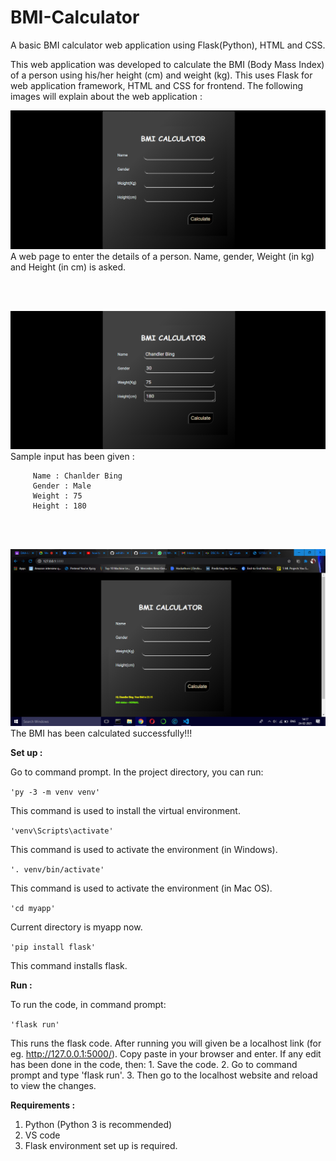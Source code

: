 # BMI-Calculator

A basic BMI calculator web application using Flask(Python), HTML and CSS.

This web application was developed to calculate the BMI (Body Mass Index) of a person using his/her height (cm) and weight (kg). This uses Flask for web application framework, HTML and CSS for frontend. The following images will explain about the web application :

![](sample_screenshots/01.png)
<br>
A web page to enter the details of a person. Name, gender, Weight (in kg) and Height (in cm) is asked.

<br>
<br>

![](sample_screenshots/02.png)
<br>
Sample input has been given :
    
         Name : Chanlder Bing
         Gender : Male
         Weight : 75
         Height : 180

<br>
<br>

![](sample_screenshots/03.png)
<br>
The BMI has been calculated successfully!!!

**Set up :**

Go to command prompt.
In the project directory, you can run:

`'py -3 -m venv venv'`

This command is used to install the virtual environment.

`'venv\Scripts\activate'`

This command is used to activate the environment (in Windows).

`'. venv/bin/activate'`

This command is used to activate the environment (in Mac OS).

`'cd myapp'`

Current directory is myapp now.

`'pip install flask'`

This command installs flask.

**Run :**

To run the code, in command prompt:

`'flask run'`

This runs the flask code. After running you will given be a localhost link (for eg. http://127.0.0.1:5000/). Copy paste in your browser and enter.
If any edit has been done in the code, then:
           1. Save the code.
           2. Go to command prompt and type 'flask run'.
           3. Then go to the localhost website and reload to view the changes.

**Requirements :**

1. Python (Python 3 is recommended)
2. VS code
3. Flask environment set up is required.
